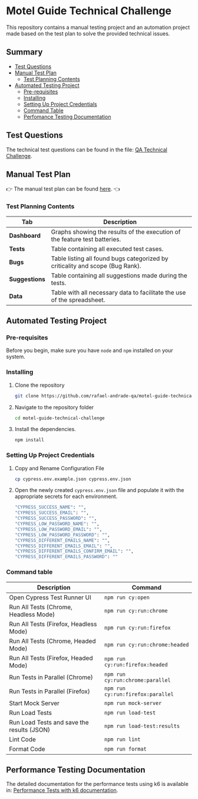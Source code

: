 # Motel Guide Technical Challenge

This repository contains a manual testing project and an automation project made based on the test plan to solve the provided technical issues.

## Summary

- [Test Questions](#test-questions)
- [Manual Test Plan](#manual-test-plan)
  - [Test Planning Contents](#test-planning-contents)
- [Automated Testing Project](#automated-testing-project)
  - [Pre-requisites](#pre-requisites)
  - [Installing](#installing)
  - [Setting Up Project Credentials](#setting-up-project-credentials)
  - [Command Table](#command-table)
  - [Perfomance Testing Documentation](#performance-testing-documentation)

## Test Questions

The technical test questions can be found in the file: [QA Technical Challenge](doc/technical-challenge.pdf).

## Manual Test Plan

👉 The manual test plan can be found [here](https://docs.google.com/spreadsheets/d/1XCmQdD8B0diNgWq6ricmzq7GF35U0faGsD9-E4jakoI/edit?gid=614193154#gid=614193154). 👈

### Test Planning Contents

| **Tab**         | **Description**                                                               |
| --------------- | ----------------------------------------------------------------------------- |
| **Dashboard**   | Graphs showing the results of the execution of the feature test batteries.    |
| **Tests**       | Table containing all executed test cases.                                     |
| **Bugs**        | Table listing all found bugs categorized by criticality and scope (Bug Rank). |
| **Suggestions** | Table containing all suggestions made during the tests.                       |
| **Data**        | Table with all necessary data to facilitate the use of the spreadsheet.       |

## Automated Testing Project

### Pre-requisites

Before you begin, make sure you have `node` and `npm` installed on your system.

### Installing

1. Clone the repository

   ```bash
   git clone https://github.com/rafael-andrade-qa/motel-guide-technical-challenge.git
   ```

2. Navigate to the repository folder

   ```bash
   cd motel-guide-technical-challenge
   ```

3. Install the dependencies.

   ```bash
   npm install
   ```

### Setting Up Project Credentials

1. Copy and Rename Configuration File

   ```bash
   cp cypress.env.example.json cypress.env.json
   ```

2. Open the newly created `cypress.env.json` file and populate it with the appropriate secrets for each environment.

   ```bash
   "CYPRESS_SUCCESS_NAME": "",
   "CYPRESS_SUCCESS_EMAIL": "",
   "CYPRESS_SUCCESS_PASSWORD": "",
   "CYPRESS_LOW_PASSWORD_NAME": "",
   "CYPRESS_LOW_PASSWORD_EMAIL": "",
   "CYPRESS_LOW_PASSWORD_PASSWORD": "",
   "CYPRESS_DIFFERENT_EMAILS_NAME": "",
   "CYPRESS_DIFFERENT_EMAILS_EMAIL": "",
   "CYPRESS_DIFFERENT_EMAILS_CONFIRM_EMAIL": "",
   "CYPRESS_DIFFERENT_EMAILS_PASSWORD": ""
   ```

### Command table

| Description                                | Command                           |
| ------------------------------------------ | --------------------------------- |
| Open Cypress Test Runner UI                | `npm run cy:open`                 |
| Run All Tests (Chrome, Headless Mode)      | `npm run cy:run:chrome`           |
| Run All Tests (Firefox, Headless Mode)     | `npm run cy:run:firefox`          |
| Run All Tests (Chrome, Headed Mode)        | `npm run cy:run:chrome:headed`    |
| Run All Tests (Firefox, Headed Mode)       | `npm run cy:run:firefox:headed`   |
| Run Tests in Parallel (Chrome)             | `npm run cy:run:chrome:parallel`  |
| Run Tests in Parallel (Firefox)            | `npm run cy:run:firefox:parallel` |
| Start Mock Server                          | `npm run mock-server`             |
| Run Load Tests                             | `npm run load-test`               |
| Run Load Tests and save the results (JSON) | `npm run load-test:results`       |
| Lint Code                                  | `npm run lint`                    |
| Format Code                                | `npm run format`                  |

## Performance Testing Documentation

The detailed documentation for the performance tests using k6 is available in: [Performance Tests with k6 documentation](k6/README.md).
